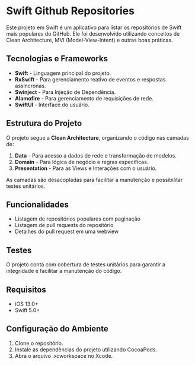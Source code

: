 # Swift Github Repositories

Este projeto em Swift é um aplicativo para listar os repositórios de Swift mais populares do GitHub. Ele foi desenvolvido utilizando conceitos de Clean Architecture, MVI (Model-View-Intent) e outras boas práticas.

## Tecnologias e Frameworks

- **Swift** - Linguagem principal do projeto.
- **RxSwift** - Para gerenciamento reativo de eventos e respostas assíncronas.
- **Swinject** - Para Injeção de Dependência.
- **Alamofire** - Para gerenciamento de requisições de rede.
- **SwiftUI** - Interface do usuário.

## Estrutura do Projeto

O projeto segue a **Clean Architecture**, organizando o código nas camadas de:

1. **Data** - Para acesso a dados de rede e transformação de modelos.
2. **Domain** - Para lógica de negócio e regras específicas.
3. **Presentation** - Para as Views e Interações com o usuário.

As camadas são desacopladas para facilitar a manutenção e possibilitar testes unitários.

## Funcionalidades

- Listagem de repositórios populares com paginação
- Listagem de pull requests do repositório
- Detalhes do pull request em uma webview

## Testes

O projeto conta com cobertura de testes unitários para garantir a integridade e facilitar a manutenção do código.

## Requisitos

- iOS 13.0+
- Swift 5.0+

## Configuração do Ambiente

1. Clone o repositório.
2. Instale as dependências do projeto utilizando CocoaPods.
3. Abra o arquivo .xcworkspace no Xcode.
